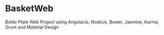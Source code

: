 # BasketWeb
Boiler Plate Web Project using AngularJs, NodeJs, Bower, Jasmine, Karma, Grunt and Material Design
